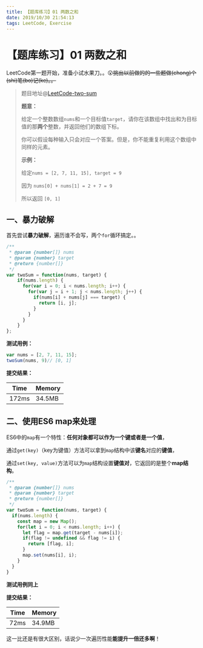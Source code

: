 ```yaml
---
title: 【题库练习】01 两数之和
date: 2019/10/30 21:54:13
tags: LeetCode, Exercise
---
```


# 【题库练习】01 两数之和
<ClientOnly>
  <display-bar :displayData="$frontmatter"></display-bar>
</ClientOnly>

LeetCode第一题开始，准备小试水果刀。。😮~~挑出以前做的的一些题做(chong)个(shi)笔(bo)记(ke)。。~~

> 题目地址@[LeetCode-two-sum](https://leetcode-cn.com/problems/two-sum/)
>
> **题意：**
>
> 给定一个整数数组`nums`和一个目标值`target`，请你在该数组中找出和为目标值的那**两个**整数，并返回他们的数组下标。
>
> 你可以假设每种输入只会对应一个答案。但是，你不能重复利用这个数组中同样的元素。
>
> **示例：**
>
> 给定`nums = [2, 7, 11, 15], target = 9`
>
> 因为 `nums[0] + nums[1] = 2 + 7 = 9`
>
> 所以返回 `[0, 1]`

## 一、暴力破解

首先尝试**暴力破解**，遍历谁不会写，两个`for`循环搞定。。

```js
/**
 * @param {number[]} nums
 * @param {number} target
 * @return {number[]}
 */
var twoSum = function(nums, target) {
    if(nums.length) {
      for(var i = 0; i < nums.length; i++) {
        for(var j = i + 1; j < nums.length; j++) {
          if(nums[i] + nums[j] === target) {
            return [i, j];
          }
        }
      }
    }
};
```

**测试用例：**

```js
var nums = [2, 7, 11, 15];
twoSum(nums, 9)// [0, 1]
```

**提交结果：**

| Time  | Memory |
| ----- | ------ |
| 172ms | 34.5MB |

## 二、使用ES6 map来处理

ES6中的`map`有一个特性：**任何对象都可以作为一个键或者是一个值**，

通过`get(key)`（key为键值）方法可以拿到`map`结构中该**键名**对应的**键值**，

通过`set(key, value)`方法可以为`map`结构设置**键值对**，它返回的是整个**map结构**。

```js
/**
 * @param {number[]} nums
 * @param {number} target
 * @return {number[]}
 */
var twoSum = function(nums, target) {
  if(nums.length) {
    const map = new Map();
    for(let i = 0; i < nums.length; i++) {
      let flag = map.get(target - nums[i]);
      if(flag != undefined && flag != i) {
        return [flag, i];
      }
      map.set(nums[i], i);
    }
  }
}
```

**测试用例同上**

**提交结果：**

| Time | Memory |
| ---- | ------ |
| 72ms | 34.9MB |

这一比还是有很大区别，话说少一次遍历性能**能提升一倍还多啊**！
